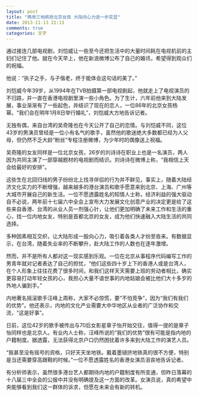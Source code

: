 ```yaml
---
layout: post
title: "两岸三地疯抢北京女孩 大陆向心力进一步突显"
date: 2013-11-13 22:13
comments: true
categories: 文字
---
```

通过接连几部电视剧，刘恺威让一些至今还把生活中的大量时间耗在电视机前的主妇们记住了他。就在今天早上，他在新浪微博公布了自己的婚讯，希望得到观众们的祝福。

他说：“执子之手，与子偕老，终于能体会这句话的美了。”

刘恺威今年39岁，从1994年在TVB拍摄第一部电视剧起，他就走上了电视演员的不归路，并一直在香港电视剧里演一些小角色。为了生计，六年前他来到大陆发展，事业渐渐有了一些起色，并结识了现在的恋人，一位86年的北京女孩杨幂。“我们会在明年1月8日举行婚礼”，刘恺威大方地告诉记者。

无独有偶，来自台湾的吴奇隆也在今天公开了自己的恋情。与刘恺威不同，这位43岁的男演员曾经是一位小有名气的歌手，虽然他的歌迷绝大多数都已经为人父母，但仍然不乏大龄“粉丝”专程注册微博，为少年时的偶像送上祝福。

吴奇隆的女友同样是一位北京女孩，26岁的刘诗诗在职业上也是一名演员，两人因为共同主演了一部穿越题材的电视剧而结识。刘诗诗在微博上称，“我相信上天会给最好的安排”。

这些生在北回归线的男子纷纷北上找寻伴侣的行为并不鲜见，事实上，随着大陆经济文化实力的不断增强，越来越多的港台演员和歌手愿意来到北京、上海、广州等大城市开展自己的新生活。一位不愿透露姓名的知情人士称，经济利益的强大驱动自不必说，两年前十七届六中全会上宣布大力发展文化创意产业的决定更是给了这些来自香港、台湾的从业人员一剂强心针，让他们更加明确了未来工作和生活的重心，找一位内地女友，特别是首都北京的女友，成为他们快速融入大陆生活的共同选择。

多种因素相互交织，让大陆形成一股向心力，吸引着各类人才纷至沓来。有数据显示，在台湾，随着失业率的不断攀升，赴大陆工作的人数也在逐年激增。

然而，并不是所有人都对这一现实感到乐观。一位在北京从事程序代码编写工作的男青年就对记者表达了自己的担忧，“他们这些四十岁上下的香港人或是台湾人，在个人形象上往往花费了很多时间，和我们这样天天需要上班的劳动者相比，确实更容易打动年轻女孩的心，我担心大量不谙世事的内地姑娘会被比他们大十多岁的外地人骗到手。”

内地著名摇滚歌手汪峰上周称，大家不必惊慌，要“不怕竞争”，因为“我们有我们的优势”。他还表示，内地的文化产业需要大中华地区从业者的广泛协作和交流，“这是好事”。

日前，这位42岁的歌手被传出与70后女影星章子怡开始交往，值得一提的是章子怡同样也是北京人。有业内人士称，汪峰所说的“我们的优势”很有可能是指内地的户籍制度。据透露，无法获得北京户口仍然困扰着许多来到大陆工作的演艺人员。

“我甚至没有摇号的资格，只好天天坐地铁。戴着墨镜挤地铁真的很不方便，特别是当还需要穿高跟鞋的时候。”一位不愿透露姓名的香港女演员沮丧地告诉记者。

有分析师表示，虽然很多港台艺人都期待内地的户籍制度有所变通，但昨日落幕的十八届三中全会的公报中并没有明确提及这一方面的改革。女演员说，真的希望中央能够看到我们这一群体的诉求，但愿在未来会有新的转机。